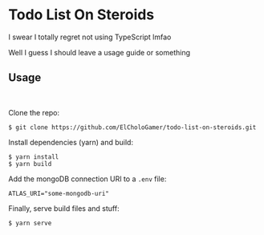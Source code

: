 # Todo List On Steroids

I swear I totally regret not using TypeScript lmfao

Well I guess I should leave a usage guide or something

## Usage

<br />

Clone the repo:

```
$ git clone https://github.com/ElCholoGamer/todo-list-on-steroids.git
```

Install dependencies (yarn) and build:

```
$ yarn install
$ yarn build
```

Add the mongoDB connection URI to a `.env` file:

```
ATLAS_URI="some-mongodb-uri"
```

Finally, serve build files and stuff:

```
$ yarn serve
```
